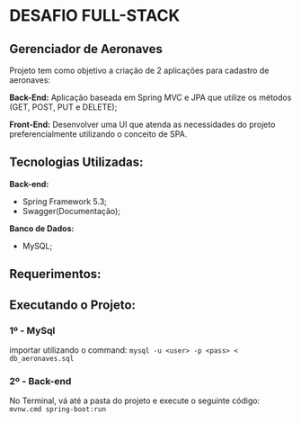 # DESAFIO FULL-STACK
## Gerenciador de Aeronaves
 Projeto tem como objetivo a criação de 2 aplicações para cadastro de aeronaves:

**Back-End:** Aplicação baseada em Spring MVC e JPA que utilize os métodos (GET, POST, PUT e DELETE);

**Front-End:** Desenvolver uma UI que atenda as necessidades do projeto preferencialmente
utilizando o conceito de SPA.

## Tecnologias Utilizadas:
**Back-end:**
* Spring Framework 5.3;
* Swagger(Documentação);

**Banco de Dados:**
* MySQL;

## Requerimentos:


## Executando o Projeto:
### 1º - MySql
importar utilizando o command:
`mysql -u <user> -p <pass> < db_aeronaves.sql`

### 2º - Back-end
No Terminal, vá até a pasta do projeto e execute o seguinte código:
`mvnw.cmd spring-boot:run`
